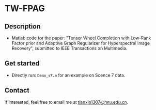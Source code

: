 # TW-FPAG

## Description
- Matlab code for the paper: "Tensor Wheel Completion with Low-Rank Factor prior and Adaptive Graph Regularizer for Hyperspectral Image Recovery", 
submitted to IEEE Transactions on Multimedia.


## Get started
- Directly run: ``Demo_s7.m`` for an example on Scence 7 data.
 

## Contact
If interested, feel free to email me at <tianxin1307@hnu.edu.cn>.
